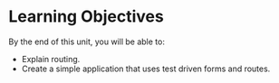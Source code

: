# Learning Objectives

By the end of this unit, you will be able to:

* Explain routing.
* Create a simple application that uses test driven forms and routes.

